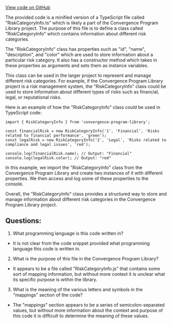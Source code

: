 [View code on GitHub](https://github.com/convergence-rfq/convergence-program-library/risk-engine/js/generated/types/RiskCategoryInfo.js.map)

The provided code is a minified version of a TypeScript file called "RiskCategoryInfo.ts" which is likely a part of the Convergence Program Library project. The purpose of this file is to define a class called "RiskCategoryInfo" which contains information about different risk categories. 

The "RiskCategoryInfo" class has properties such as "id", "name", "description", and "color" which are used to store information about a particular risk category. It also has a constructor method which takes in these properties as arguments and sets them as instance variables. 

This class can be used in the larger project to represent and manage different risk categories. For example, if the Convergence Program Library project is a risk management system, the "RiskCategoryInfo" class could be used to store information about different types of risks such as financial, legal, or reputational risks. 

Here is an example of how the "RiskCategoryInfo" class could be used in TypeScript code:

```
import { RiskCategoryInfo } from 'convergence-program-library';

const financialRisk = new RiskCategoryInfo('1', 'Financial', 'Risks related to financial performance', 'green');
const legalRisk = new RiskCategoryInfo('2', 'Legal', 'Risks related to compliance and legal issues', 'red');

console.log(financialRisk.name); // Output: "Financial"
console.log(legalRisk.color); // Output: "red"
```

In this example, we import the "RiskCategoryInfo" class from the Convergence Program Library and create two instances of it with different properties. We then access and log some of these properties to the console. 

Overall, the "RiskCategoryInfo" class provides a structured way to store and manage information about different risk categories in the Convergence Program Library project.
## Questions: 
 1. What programming language is this code written in?
- It is not clear from the code snippet provided what programming language this code is written in.

2. What is the purpose of this file in the Convergence Program Library?
- It appears to be a file called "RiskCategoryInfo.js" that contains some sort of mapping information, but without more context it is unclear what its specific purpose is within the library.

3. What is the meaning of the various letters and symbols in the "mappings" section of the code?
- The "mappings" section appears to be a series of semicolon-separated values, but without more information about the context and purpose of this code it is difficult to determine the meaning of these values.